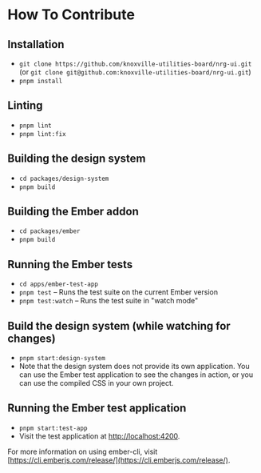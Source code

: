 # How To Contribute

## Installation

- `git clone https://github.com/knoxville-utilities-board/nrg-ui.git` (or `git clone git@github.com:knoxville-utilities-board/nrg-ui.git`)
- `pnpm install`

## Linting

- `pnpm lint`
- `pnpm lint:fix`

## Building the design system

- `cd packages/design-system`
- `pnpm build`

## Building the Ember addon

- `cd packages/ember`
- `pnpm build`

## Running the Ember tests

- `cd apps/ember-test-app`
- `pnpm test` – Runs the test suite on the current Ember version
- `pnpm test:watch` – Runs the test suite in "watch mode"

## Build the design system (while watching for changes)

- `pnpm start:design-system`
- Note that the design system does not provide its own application. You can use the Ember test application to see the changes in action, or you can use the compiled CSS in your own project.

## Running the Ember test application

- `pnpm start:test-app`
- Visit the test application at [http://localhost:4200](http://localhost:4200).

For more information on using ember-cli, visit [https://cli.emberjs.com/release/](https://cli.emberjs.com/release/).
